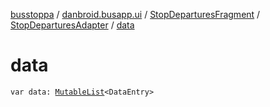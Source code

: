 [busstoppa](../../../index.md) / [danbroid.busapp.ui](../../index.md) / [StopDeparturesFragment](../index.md) / [StopDeparturesAdapter](index.md) / [data](./data.md)

# data

`var data: `[`MutableList`](https://kotlinlang.org/api/latest/jvm/stdlib/kotlin.collections/-mutable-list/index.html)`<DataEntry>`